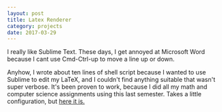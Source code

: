 ```yaml
---
layout: post
title: Latex Renderer
category: projects
date: 2017-03-29
---
```


I really like Sublime Text. These days, I get annoyed at Microsoft Word because I cant use Cmd-Ctrl-up to move a line up or down.

Anyhow, I wrote about ten lines of shell script because I wanted to use Sublime to edit my LaTeX, and I couldn't find anything suitable that wasn't super verbose. It's been proven to work, because I did all my math and computer science assignments using this last semester. Takes a little configuration, but [here it is.](https://github.com/dyang108/lxrender)
